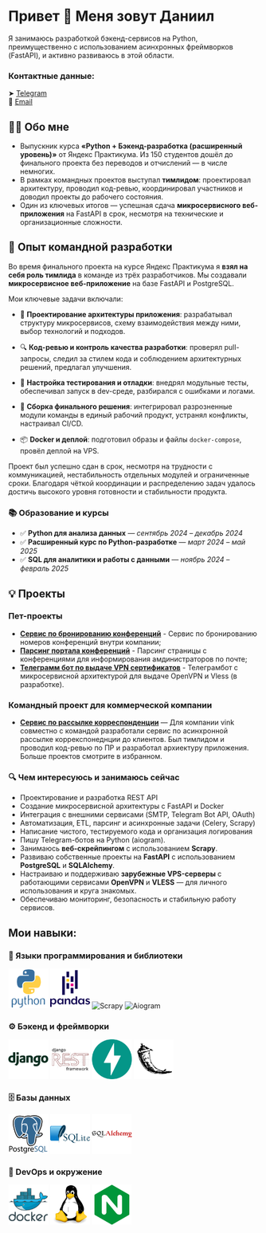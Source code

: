 # Привет 👋 Меня зовут Даниил

Я занимаюсь разработкой бэкенд-сервисов на Python, преимущественно с использованием асинхронных фреймворков (FastAPI), и активно развиваюсь в этой области.  

### Контактные данные:
➤ [Telegram](https://t.me/saint_danik)  
📧 [Email](mailto:daniil@tyunkov.ru) 

## 👨‍🎓 Обо мне

* Выпускник курса **«Python + Бэкенд-разработка (расширенный уровень)»** от Яндекс Практикума.
  Из 150 студентов дошёл до финального проекта без переводов и отчислений — в числе немногих.
* В рамках командных проектов выступал **тимлидом**:
  проектировал архитектуру, проводил код-ревью, координировал участников и доводил проекты до рабочего состояния.
* Один из ключевых итогов — успешная сдача **микросервисного веб-приложения** на FastAPI в срок, несмотря на технические и организационные сложности.

## 🤝 Опыт командной разработки

Во время финального проекта на курсе Яндекс Практикума я **взял на себя роль тимлида** в команде из трёх разработчиков. Мы создавали **микросервисное веб-приложение** на базе FastAPI и PostgreSQL.

Мои ключевые задачи включали:

* 🔧 **Проектирование архитектуры приложения**:
  разрабатывал структуру микросервисов, схему взаимодействия между ними, выбор технологий и подходов.

* 🔍 **Код-ревью и контроль качества разработки**:
  проверял pull-запросы, следил за стилем кода и соблюдением архитектурных решений, предлагал улучшения.

* 🧪 **Настройка тестирования и отладки**:
  внедрял модульные тесты, обеспечивал запуск в dev-среде, разбирался с ошибками и логами.

* 🧩 **Сборка финального решения**:
  интегрировал разрозненные модули команды в единый рабочий продукт, устранял конфликты, настраивал CI/CD.

* 📦 **Docker и деплой**:
  подготовил образы и файлы `docker-compose`, провёл деплой на VPS.

Проект был успешно сдан в срок, несмотря на трудности с коммуникацией, нестабильность отдельных модулей и ограниченные сроки. Благодаря чёткой координации и распределению задач удалось достичь высокого уровня готовности и стабильности продукта.

### 📚 Образование и курсы

* ✅ **Python для анализа данных** — *сентябрь 2024 – декабрь 2024*
* ✅ **Расширенный курс по Python-разработке** — *март 2024 – май 2025*
* ✅ **SQL для аналитики и работы с данными** — *ноябрь 2024 – февраль 2025*

## 💡 Проекты

### Пет-проекты

* **[Сервис по бронированию конференций](https://github.com/Danuuuq/PET_PROJECT_conference)** - Сервис по бронированию номеров конференций внутри компании;  
* **[Парсинг портала конференций](https://github.com/Danuuuq/PET_PROJECT_parsing_conference)** - Парсинг страницы с конференциями для информирования амдинистраторов по почте;
* **[Телеграмм бот по выдаче VPN сертификатов](https://github.com/Danuuuq/livpnet_tg)** - Телеграмбот с микросервисной архитектурой для выдаче OpenVPN и Vless (в разработке).

### Командный проект для коммерческой компании

* **[Сервис по рассылке корреспонденции](https://github.com/Danuuuq/Aiosender_mail)** — Для компании vink совместно с командой разработали сервис по асинхронной рассылке коррекспонеднции до клиентов. Был тимлидом и проводил код-ревью по ПР и разработал архиектуру приложения.  
Больше проектов смотрите в избранном.

### 🔍 Чем интересуюсь и занимаюсь сейчас  

* Проектирование и разработка REST API
* Создание микросервисной архитектуры с FastAPI и Docker
* Интеграция с внешними сервисами (SMTP, Telegram Bot API, OAuth)
* Автоматизация, ETL, парсинг и асинхронные задачи (Celery, Scrapy)
* Написание чистого, тестируемого кода и организация логирования
* Пишу Telegram-ботов на Python (aiogram).
* Занимаюсь **веб-скрейпингом** с использованием **Scrapy**.
* Развиваю собственные проекты на **FastAPI** с использованием **PostgreSQL** и **SQLAlchemy**.
* Настраиваю и поддерживаю **зарубежные VPS-серверы** с работающими сервисами **OpenVPN** и **VLESS** — для личного использования и круга знакомых.
* Обеспечиваю мониторинг, безопасность и стабильную работу сервисов.

## Мои навыки:

<div align="left">
  <h3>🧠 Языки программирования и библиотеки</h3>
  <p>
    <img src="https://github.com/devicons/devicon/blob/master/icons/python/python-original-wordmark.svg" title="Python 3.11" alt="Python" width="80" height="80"/>    
    <img src="https://github.com/devicons/devicon/blob/master/icons/pandas/pandas-original-wordmark.svg" title="Pandas 2.x" alt="Pandas" width="80" height="80"/>
    <img src="https://scrapy.org/img/scrapy-pros.png" title="Scrapy 2.11" alt="Scrapy" width="80" height="80"/>
    <img src="https://docs.aiogram.dev/en/v3.20.0.post0/_static/logo.png" title="Aiogram 3.0" alt="Aiogram" width="80" height="80"/>
  </p>
</div>

<div align="left">
  <h3>⚙️ Бэкенд и фреймворки</h3>
  <p>
    <img src="https://github.com/devicons/devicon/blob/master/icons/django/django-plain-wordmark.svg" title="Django 4.x" alt="Django" width="80" height="80"/>    
    <img src="https://github.com/devicons/devicon/blob/master/icons/djangorest/djangorest-original.svg" title="Django REST Framework 3.14" alt="DRF" width="80" height="80"/>    
    <img src="https://github.com/devicons/devicon/blob/master/icons/fastapi/fastapi-original.svg" title="FastAPI 0.110+" alt="FastAPI" width="80" height="80"/>    
    <img src="https://github.com/devicons/devicon/blob/master/icons/flask/flask-original.svg" title="Flask 2.x" alt="Flask" width="80" height="80"/>
  </p>
</div>

<div align="left">
  <h3>🗄️ Базы данных</h3>
  <p>
    <img src="https://github.com/devicons/devicon/blob/master/icons/postgresql/postgresql-original-wordmark.svg" title="PostgreSQL 15" alt="PostgreSQL" width="80" height="80"/>    
    <img src="https://github.com/devicons/devicon/blob/master/icons/sqlite/sqlite-original-wordmark.svg" title="SQLite 3" alt="SQLite" width="80" height="80"/>
    <img src="https://github.com/devicons/devicon/blob/master/icons/sqlalchemy/sqlalchemy-original-wordmark.svg" title="SQLAlchemy 2" alt="SQLAlchemy" width="80" height="80"/>
  </p>
</div>

<div align="left">
  <h3>🐳 DevOps и окружение</h3>
  <p>
    <img src="https://github.com/devicons/devicon/blob/master/icons/docker/docker-original-wordmark.svg" title="Docker 26.x" alt="Docker" width="80" height="80"/>    
    <img src="https://github.com/devicons/devicon/blob/master/icons/linux/linux-original.svg" title="Linux (Ubuntu, Debian)" alt="Linux" width="80" height="80"/>
    <img src="https://github.com/devicons/devicon/blob/master/icons/nginx/nginx-original.svg" title="Nginx" alt="Nginx" width="80" height="80"/>
  </p>
</div>


<!--
**Danuuuq/Danuuuq** is a ✨ _special_ ✨ repository because its `README.md` (this file) appears on your GitHub profile.

Here are some ideas to get you started:

- 🔭 I’m currently working on ...
- 🌱 I’m currently learning ...
- 👯 I’m looking to collaborate on ...
- 🤔 I’m looking for help with ...
- 💬 Ask me about ...
- 📫 How to reach me: ...
- 😄 Pronouns: ...
- ⚡ Fun fact: ...
-->
